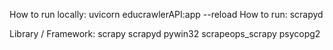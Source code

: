 How to run locally: uvicorn educrawlerAPI:app --reload
How to run: scrapyd

Library / Framework:
scrapy
scrapyd
pywin32
scrapeops_scrapy
psycopg2